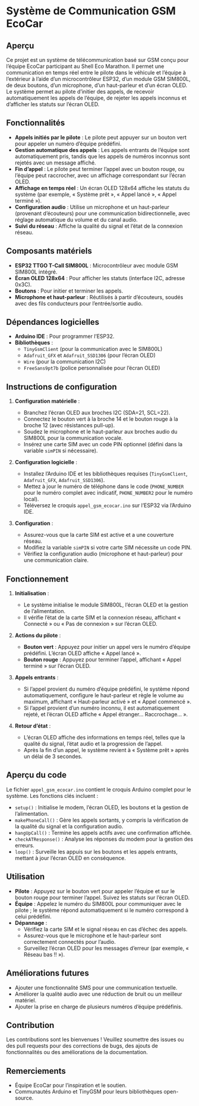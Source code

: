# Système de Communication GSM EcoCar

## Aperçu
Ce projet est un système de télécommunication basé sur GSM conçu pour l’équipe EcoCar participant au Shell Eco Marathon. Il permet une communication en temps réel entre le pilote dans le véhicule et l’équipe à l’extérieur à l’aide d’un microcontrôleur ESP32, d’un module GSM SIM800L, de deux boutons, d’un microphone, d’un haut-parleur et d’un écran OLED. Le système permet au pilote d’initier des appels, de recevoir automatiquement les appels de l’équipe, de rejeter les appels inconnus et d’afficher les statuts sur l’écran OLED.

## Fonctionnalités
- **Appels initiés par le pilote** : Le pilote peut appuyer sur un bouton vert pour appeler un numéro d’équipe prédéfini.
- **Gestion automatique des appels** : Les appels entrants de l’équipe sont automatiquement pris, tandis que les appels de numéros inconnus sont rejetés avec un message affiché.
- **Fin d’appel** : Le pilote peut terminer l’appel avec un bouton rouge, ou l’équipe peut raccrocher, avec un affichage correspondant sur l’écran OLED.
- **Affichage en temps réel** : Un écran OLED 128x64 affiche les statuts du système (par exemple, « Système prêt », « Appel lancé », « Appel terminé »).
- **Configuration audio** : Utilise un microphone et un haut-parleur (provenant d’écouteurs) pour une communication bidirectionnelle, avec réglage automatique du volume et du canal audio.
- **Suivi du réseau** : Affiche la qualité du signal et l’état de la connexion réseau.

## Composants matériels
- **ESP32 TTGO T-Call SIM800L** : Microcontrôleur avec module GSM SIM800L intégré.
- **Écran OLED 128x64** : Pour afficher les statuts (interface I2C, adresse 0x3C).
- **Boutons** : Pour initier et terminer les appels.
- **Microphone et haut-parleur** : Réutilisés à partir d’écouteurs, soudés avec des fils conducteurs pour l’entrée/sortie audio.

## Dépendances logicielles
- **Arduino IDE** : Pour programmer l’ESP32.
- **Bibliothèques** :
  - `TinyGsmClient` (pour la communication avec le SIM800L)
  - `Adafruit_GFX` et `Adafruit_SSD1306` (pour l’écran OLED)
  - `Wire` (pour la communication I2C)
  - `FreeSans9pt7b` (police personnalisée pour l’écran OLED)

## Instructions de configuration
1. **Configuration matérielle** :
   - Branchez l’écran OLED aux broches I2C (SDA=21, SCL=22).
   - Connectez le bouton vert à la broche 14 et le bouton rouge à la broche 12 (avec résistances pull-up).
   - Soudez le microphone et le haut-parleur aux broches audio du SIM800L pour la communication vocale.
   - Insérez une carte SIM avec un code PIN optionnel (défini dans la variable `simPIN` si nécessaire).

2. **Configuration logicielle** :
   - Installez l’Arduino IDE et les bibliothèques requises (`TinyGsmClient`, `Adafruit_GFX`, `Adafruit_SSD1306`).
   - Mettez à jour le numéro de téléphone dans le code (`PHONE_NUMBER` pour le numéro complet avec indicatif, `PHONE_NUMBER2` pour le numéro local).
   - Téléversez le croquis `appel_gsm_ecocar.ino` sur l’ESP32 via l’Arduino IDE.

3. **Configuration** :
   - Assurez-vous que la carte SIM est active et a une couverture réseau.
   - Modifiez la variable `simPIN` si votre carte SIM nécessite un code PIN.
   - Vérifiez la configuration audio (microphone et haut-parleur) pour une communication claire.

## Fonctionnement
1. **Initialisation** :
   - Le système initialise le module SIM800L, l’écran OLED et la gestion de l’alimentation.
   - Il vérifie l’état de la carte SIM et la connexion réseau, affichant « Connecté » ou « Pas de connexion » sur l’écran OLED.

2. **Actions du pilote** :
   - **Bouton vert** : Appuyez pour initier un appel vers le numéro d’équipe prédéfini. L’écran OLED affiche « Appel lancé ».
   - **Bouton rouge** : Appuyez pour terminer l’appel, affichant « Appel terminé » sur l’écran OLED.

3. **Appels entrants** :
   - Si l’appel provient du numéro d’équipe prédéfini, le système répond automatiquement, configure le haut-parleur et règle le volume au maximum, affichant « Haut-parleur activé » et « Appel commencé ».
   - Si l’appel provient d’un numéro inconnu, il est automatiquement rejeté, et l’écran OLED affiche « Appel étranger... Raccrochage... ».

4. **Retour d’état** :
   - L’écran OLED affiche des informations en temps réel, telles que la qualité du signal, l’état audio et la progression de l’appel.
   - Après la fin d’un appel, le système revient à « Système prêt » après un délai de 3 secondes.

## Aperçu du code
Le fichier `appel_gsm_ecocar.ino` contient le croquis Arduino complet pour le système. Les fonctions clés incluent :
- `setup()` : Initialise le modem, l’écran OLED, les boutons et la gestion de l’alimentation.
- `makePhoneCall()` : Gère les appels sortants, y compris la vérification de la qualité du signal et la configuration audio.
- `hangUpCall()` : Termine les appels actifs avec une confirmation affichée.
- `checkATResponse()` : Analyse les réponses du modem pour la gestion des erreurs.
- `loop()` : Surveille les appuis sur les boutons et les appels entrants, mettant à jour l’écran OLED en conséquence.

## Utilisation
- **Pilote** : Appuyez sur le bouton vert pour appeler l’équipe et sur le bouton rouge pour terminer l’appel. Suivez les statuts sur l’écran OLED.
- **Équipe** : Appelez le numéro du SIM800L pour communiquer avec le pilote ; le système répond automatiquement si le numéro correspond à celui prédéfini.
- **Dépannage** :
  - Vérifiez la carte SIM et le signal réseau en cas d’échec des appels.
  - Assurez-vous que le microphone et le haut-parleur sont correctement connectés pour l’audio.
  - Surveillez l’écran OLED pour les messages d’erreur (par exemple, « Réseau bas !! »).

## Améliorations futures
- Ajouter une fonctionnalité SMS pour une communication textuelle.
- Améliorer la qualité audio avec une réduction de bruit ou un meilleur matériel.
- Ajouter la prise en charge de plusieurs numéros d’équipe prédéfinis.

## Contribution
Les contributions sont les bienvenues ! Veuillez soumettre des issues ou des pull requests pour des corrections de bugs, des ajouts de fonctionnalités ou des améliorations de la documentation.

## Remerciements
- Équipe EcoCar pour l’inspiration et le soutien.
- Communautés Arduino et TinyGSM pour leurs bibliothèques open-source.
